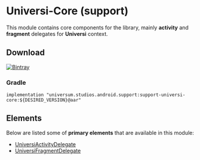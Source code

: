 Universi-Core (support)
===============

This module contains core components for the library, mainly **activity** and **fragment** delegates
for **Universi** context.

## Download ##
[![Bintray](https://api.bintray.com/packages/universum-studios/android/universum.studios.android.support%3Asupport-universi/images/download.svg)](https://bintray.com/universum-studios/android/universum.studios.android.support%3Asupport-universi/_latestVersion)

### Gradle ###

    implementation "universum.studios.android.support:support-universi-core:${DESIRED_VERSION}@aar"

## Elements ##

Below are listed some of **primary elements** that are available in this module:

- [UniversiActivityDelegate](https://github.com/universum-studios/android_universi/blob/support-master/library-activity/src/main/java/universum/studios/android/support/universi/UniversiActivityDelegate.java)
- [UniversiFragmentDelegate](https://github.com/universum-studios/android_universi/blob/support-master/library-fragment/src/main/java/universum/studios/android/support/universi/UniversiFragmentDelegate.java)
